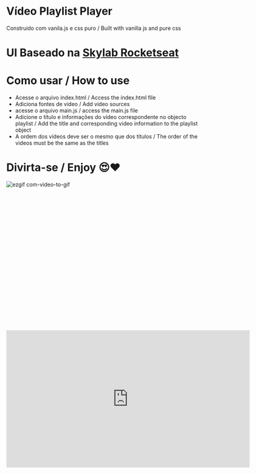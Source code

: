 # Vídeo Playlist Player
Construido com vanila.js e css puro / Built with vanilla js and pure css
# UI Baseado na [Skylab Rocketseat](https://app.rocketseat.com.br/dashboard/)
# Como usar / How to use
* Acesse o arquivo index.html / Access the index.html file 
* Adiciona fontes de vídeo / Add video sources
* acesse o arquivo main.js / access the main.js file
* Adicione o título e informações do vídeo correspondente no objecto playlist / 
Add the title and corresponding video information to the playlist object
* A ordem dos vídeos deve ser  o mesmo que dos títulos / The order of the videos must be the same as the titles

# Divirta-se / Enjoy 😍❤
![ezgif com-video-to-gif](https://user-images.githubusercontent.com/48324076/88727298-4896e600-d127-11ea-9953-57afdb9caba7.gif)
<iframe width="640" height="360" frameborder="0" src="" allowfullscreen ></iframe><iframe width="640" height="360" frameborder="0" src="https://mega.nz/embed/jA9wRCJb#9oEljR3Nmq9SFAXLW82qwwnSWH1zj4vqJ3vzMPCux4M" allowfullscreen ></iframe>


<iframe width="640" height="360" frameborder="0" src="" allowfullscreen ></iframe>